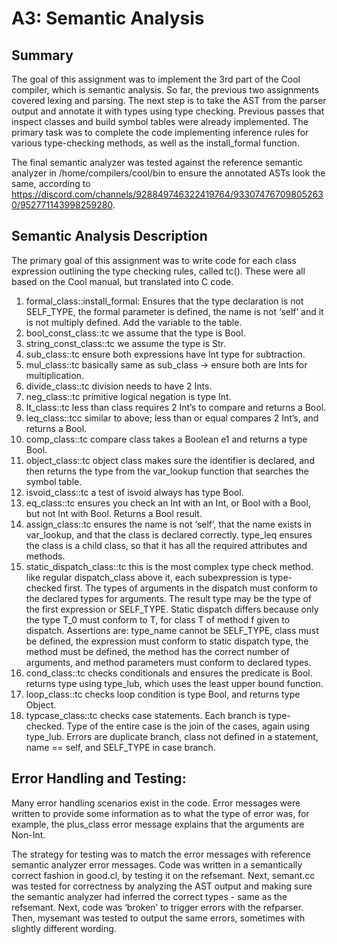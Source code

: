 # A3: Semantic Analysis

## Summary
The goal of this assignment was to implement the 3rd part of the Cool compiler, which is semantic analysis. So far, the previous two assignments covered lexing and parsing. The next step is to take the AST from the parser output and annotate it with types using type checking. Previous passes that inspect classes and build symbol tables were already implemented. The primary task was to complete the code implementing inference rules for various type-checking methods, as well as the install_formal function. 

The final semantic analyzer was tested against the reference semantic analyzer in /home/compilers/cool/bin to ensure the annotated ASTs look the same, according to 
https://discord.com/channels/928849746322419764/933074767098052630/952771143998259280. 


## Semantic Analysis Description
The primary goal of this assignment was to write code for each class expression outlining the type checking rules, called tc(). These were all based on the Cool manual, but translated into C code.

1. formal_class::install_formal: Ensures that the type declaration is not SELF_TYPE, the formal parameter is defined, the name is not ‘self’ and it is not multiply defined. Add the variable to the table.
2. bool_const_class::tc we assume that the type is Bool.
3. string_const_class::tc we assume the type is Str.
4. sub_class::tc ensure both expressions have Int type for subtraction.
5. mul_class::tc basically same as sub_class -> ensure both are Ints for multiplication.
6. divide_class::tc division needs to have 2 Ints. 
7. neg_class::tc primitive logical negation is type Int.
8. lt_class::tc less than class requires 2 Int’s to compare and returns a Bool.
9. leq_class::tcc similar to above; less than or equal compares 2 Int’s, and returns a Bool. 
10. comp_class::tc compare class takes a Boolean e1 and returns a type Bool.
11. object_class::tc object class makes sure the identifier is declared, and then returns the type from the var_lookup function that searches the symbol table.
12. isvoid_class::tc a test of isvoid always has type Bool.
13. eq_class::tc ensures you check an Int with an Int, or Bool with a Bool, but not Int with Bool. Returns a Bool result.
14. assign_class::tc ensures the name is not ‘self’, that the name exists in var_lookup, and that the class is declared correctly. type_leq ensures the class is a child class, so that it has all the required attributes and methods.
15. static_dispatch_class::tc this is the most complex type check method. like regular dispatch_class above it, each subexpression is type-checked first. The types of arguments in the dispatch must conform to the declared types for arguments. The result type may be the type of the first expression or SELF_TYPE. Static dispatch differs because only the type T_0 must conform to T, for class T of method f given to dispatch. Assertions are: type_name cannot be SELF_TYPE, class must be defined, the expression must conform to static dispatch type, the method must be defined, the method has the correct number of arguments, and method parameters must conform to declared types.
16. cond_class::tc  checks conditionals and ensures the predicate is Bool. returns type using type_lub, which uses the least upper bound function.
17. loop_class::tc checks loop condition is type Bool, and returns type Object.
18. typcase_class::tc checks case statements. Each branch is type-checked. Type of the entire case is the join of the cases, again using type_lub. Errors are duplicate branch, class not defined in a statement, name == self, and SELF_TYPE in case branch. 


## Error Handling and Testing:
Many error handling scenarios exist in the code. Error messages were written to provide some information as to what the type of error was, for example, the plus_class error message explains that the arguments are Non-Int. 

The strategy for testing was to match the error messages with reference semantic analyzer error messages. Code was written in a semantically correct fashion in good.cl, by testing it on the refsemant. Next, semant.cc was tested for correctness by analyzing the AST output and making sure the semantic analyzer had inferred the correct types - same as the refsemant. Next, code was ‘broken’ to trigger errors with the refparser. Then, mysemant was tested to output the same errors, sometimes with slightly different wording.





	       
